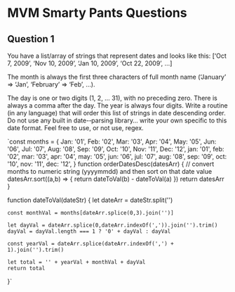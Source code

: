 # MVM Smarty Pants Questions

## Question 1 

You have a list/array of strings that represent dates and looks like this: [‘Oct 7, 2009’, ‘Nov 10, 2009’, ‘Jan 10, 2009’, ‘Oct 22, 2009’, …]

The month is always the first three characters of full month name (‘January’ => ‘Jan’, ‘February’ => ‘Feb’, …).

The day is one or two digits (1, 2, … 31), with no preceding zero. There is always a comma after the day. The year is always four digits. Write a routine (in any language) that will order this list of strings in date descending order. Do not use any built in date-­‐parsing library… write your own specific to this date format. Feel free to use, or not use, regex.

`const months = {
	Jan: '01',
	Feb: '02',
	Mar: '03',
	Apr: '04',
	May: '05',
	Jun: '06',
	Jul: '07',
	Aug: '08',
	Sep: '09',
	Oct: '10',
	Nov: '11',
	Dec: '12',
	jan: '01',
	feb: '02',
	mar: '03',
	apr: '04',
	may: '05',
	jun: '06',
	jul: '07',
	aug: '08',
	sep: '09',
	oct: '10',
	nov: '11',
	dec: '12',
}
function orderDatesDesc(datesArr) {
	// convert months to numeric string (yyyymmdd) and then sort on that date value
	datesArr.sort((a,b) => {
		return dateToVal(b) - dateToVal(a)
	})
	return datesArr
}

function dateToVal(dateStr) {
	let dateArr = dateStr.split('')

	const monthVal = months[dateArr.splice(0,3).join('')]

	let dayVal = dateArr.splice(0,dateArr.indexOf(',')).join('').trim()
	dayVal = dayVal.length === 1 ? '0' + dayVal : dayVal

	const yearVal = dateArr.splice(dateArr.indexOf(',') + 1).join('').trim()

	let total = '' + yearVal + monthVal + dayVal
	return total 
}`